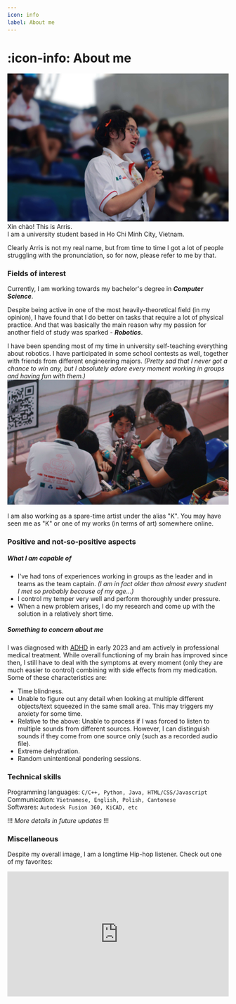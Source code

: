 ```yaml
---
icon: info
label: About me
---
```

# :icon-info: About me

![](/about-me1.jpg)
Xin chào! This is Arris.\
I am a university student based in Ho Chi Minh City, Vietnam.

Clearly Arris is not my real name, but from time to time I got a lot of people struggling with the pronunciation, so for now, please refer to me by that.

### Fields of interest
Currently, I am working towards my bachelor's degree in ***Computer Science***.

Despite being active in one of the most heavily-theoretical field (in my opinion), I have found that I do better on tasks that require a lot of physical practice. And that was basically the main reason why my passion for another field of study was sparked - ***Robotics***.

I have been spending most of my time in university self-teaching everything about robotics. I have participated in some school contests as well, together with friends from different engineering majors. *(Pretty sad that I never got a chance to win any, but I absolutely adore every moment working in groups and having fun with them.)*
![](/about-me2.jpg)

I am also working as a spare-time artist under the alias "K". You may have seen me as "K" or one of my works (in terms of art) somewhere online.

### Positive and not-so-positive aspects
##### What I am capable of
- I've had tons of experiences working in groups as the leader and in teams as the team captain. *(I am in fact older than almost every student I met so probably because of my age...)*
- I control my temper very well and perform thoroughly under pressure.
- When a new problem arises, I do my research and come up with the solution in a relatively short time.

##### Something to concern about me
I was diagnosed with [ADHD](https://adhdclinic.co.uk/what-is-adhd-introduction/) in early 2023 and am actively in professional medical treatment. While overall functioning of my brain has improved since then, I still have to deal with the symptoms at every moment (only they are much easier to control) combining with side effects from my medication. Some of these characteristics are:
- Time blindness.
- Unable to figure out any detail when looking at multiple different objects/text squeezed in the same small area. This may triggers my anxiety for some time.
- Relative to the above: Unable to process if I was forced to listen to multiple sounds from different sources. However, I can distinguish sounds if they come from one source only (such as a recorded audio file).
- Extreme dehydration.
- Random unintentional pondering sessions.

### Technical skills

Programming languages: ```C/C++, Python, Java, HTML/CSS/Javascript```\
Communication: ```Vietnamese, English, Polish, Cantonese```\
Softwares: ```Autodesk Fusion 360, KiCAD, etc```

!!!
*More details in future updates*
!!!

### Miscellaneous

Despite my overall image, I am a longtime Hip-hop listener. Check out one of my favorites:

<div>
  <div style="position:relative;padding-top:56.25%;">
    <iframe src="https://www.youtube.com/embed/UmSkDAStKeE" frameborder="0" style="position:absolute;top:0;left:0;width:100%;height:100%;" allowfullscreen></iframe>
  </div>
</div>